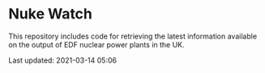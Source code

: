 # Nuke Watch

This repository includes code for retrieving the latest information available on the output of EDF nuclear power plants in the UK.

Last updated: 2021-03-14 05:06